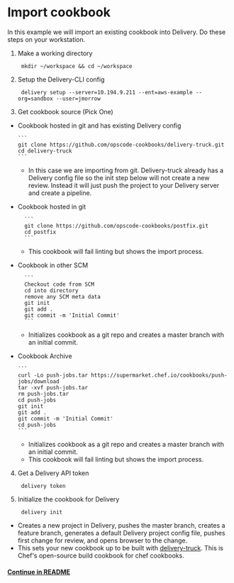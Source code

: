 # Import cookbook

In this example we will import an existing cookbook into Delivery. Do
these steps on your workstation.

1. Make a working directory

        mkdir ~/workspace && cd ~/workspace

2. Setup the Delivery-CLI config

        delivery setup --server=10.194.9.211 --ent=aws-example --org=sandbox --user=jmorrow

3. Get cookbook source (Pick One)
  * Cookbook hosted in git and has existing Delivery config

        ```
        git clone https://github.com/opscode-cookbooks/delivery-truck.git
        cd delivery-truck
        ```
    * In this case we are importing from git. Delivery-truck already
      has a Delivery config file so the init step below will not
      create a new review. Instead it will just push the project to
      your Delivery server and create a pipeline.

  * Cookbook hosted in git

          ```
          git clone https://github.com/opscode-cookbooks/postfix.git
          cd postfix
          ```
    * This cookbook will fail linting but shows the import process.

  * Cookbook in other SCM

          ```
          Checkout code from SCM
          cd into directory
          remove any SCM meta data
          git init
          git add .
          git commit -m 'Initial Commit'
          ```
    * Initializes cookbook as a git repo and creates a master branch
      with an initial commit.

  * Cookbook Archive

        ```
        curl -Lo push-jobs.tar https://supermarket.chef.io/cookbooks/push-jobs/download
        tar -xvf push-jobs.tar
        rm push-jobs.tar
        cd push-jobs
        git init
        git add .
        git commit -m 'Initial Commit'
        cd push-jobs
        ```
    * Initializes cookbook as a git repo and creates a master branch
      with an initial commit.
    * This cookbook will fail linting but shows the import process.

4. Get a Delivery API token

        delivery token

5. Initialize the cookbook for Delivery

        delivery init
  * Creates a new project in Delivery, pushes the master branch,
    creates a feature branch, generates a default Delivery project
    config file, pushes first change for review, and opens browser to
    the change.
  * This sets your new cookbook up to be built with
    [delivery-truck](https://github.com/opscode-cookbooks/delivery-truck). This
    is Chef's open-source build cookbook for chef cookbooks.

#### [Continue in README](README.md)
